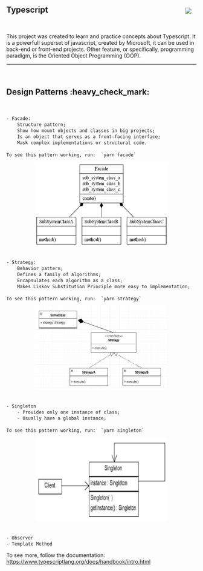 <h2>Typescript &nbsp &nbsp &nbsp &nbsp &nbsp &nbsp &nbsp &nbsp &nbsp &nbsp &nbsp &nbsp &nbsp &nbsp &nbsp &nbsp &nbsp &nbsp &nbsp &nbsp &nbsp &nbsp &nbsp &nbsp &nbsp &nbsp &nbsp &nbsp &nbsp &nbsp &nbsp &nbsp &nbsp &nbsp &nbsp &nbsp 
 <img align="center" src="https://img.shields.io/badge/TypeScript-007ACC?style=for-the-badge&logo=typescript&logoColor=white" />
 </h2>

<br>

<p>
    This project was created to learn and practice concepts about Typescript.
    It is a powerfull superset of javascript, created by Microsoft, it can be used in back-end or front-end projects. Other feature, or specifically, programming paradigm, is the Oriented Object Programming (OOP).
    <hr>
<br>

<h2>Design Patterns :heavy_check_mark:</h2>

<br>

    - Facade:
        Structure pattern;
        Show how mount objects and classes in big projects;
        Is an object that serves as a front-facing interface;
        Mask complex implementations or structural code.

    To see this pattern working, run:  `yarn facade`

<div align="center">
    <img src="./src/assets/facadePattern.png" alt="facade pattern image" height="220" width="350"/>
</div>

<br>

    - Strategy:
        Behavior pattern;
        Defines a family of algorithms;
        Encapsulates each algorithm as a class;
        Makes Liskov Substitution Principle more easy to implementation;

    To see this pattern working, run:  `yarn strategy`

<div align="center">
    <img src="./src/assets/strategyPattern.png" alt="strategy pattern image" height="220" width="350"/>
</div>
<br>

    - Singleton
        - Provides only one instance of class;
        - Usually have a global instance;

    To see this pattern working, run:  `yarn singleton`

<div align="center">
    <img src="./src/assets/singletonPattern.png" alt="singleton pattern image" height="220" width="350"/>
</div>
<br>

    - Observer
    - Template Method

</p>

To see more, follow the documentation: https://www.typescriptlang.org/docs/handbook/intro.html
